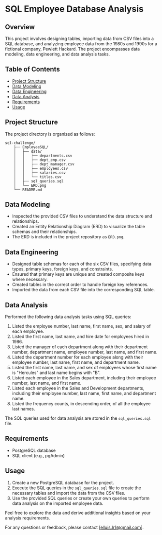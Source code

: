 # SQL Employee Database Analysis

## Overview
This project involves designing tables, importing data from CSV files into a SQL database, and analyzing employee data from the 1980s and 1990s for a fictional company, Pewlett Hackard. The project encompasses data modeling, data engineering, and data analysis tasks.

## Table of Contents
- [Project Structure](#project-structure)
- [Data Modeling](#data-modeling)
- [Data Engineering](#data-engineering)
- [Data Analysis](#data-analysis)
- [Requirements](#requirements)
- [Usage](#usage)

## Project Structure
The project directory is organized as follows:
```
sql-challenge/
    ├── EmployeeSQL/
    │   ├── data/
    │   │   ├── departments.csv
    │   │   ├── dept_emp.csv
    │   │   ├── dept_manager.csv
    │   │   ├── employees.csv
    │   │   ├── salaries.csv
    │   │   └── titles.csv
    │   ├── sql_queries.sql
    │   └── ERD.png
    └── README.md
```

## Data Modeling
- Inspected the provided CSV files to understand the data structure and relationships.
- Created an Entity Relationship Diagram (ERD) to visualize the table schemas and their relationships.
- The ERD is included in the project repository as `ERD.png`.

## Data Engineering
- Designed table schemas for each of the six CSV files, specifying data types, primary keys, foreign keys, and constraints.
- Ensured that primary keys are unique and created composite keys where necessary.
- Created tables in the correct order to handle foreign key references.
- Imported the data from each CSV file into the corresponding SQL table.

## Data Analysis
Performed the following data analysis tasks using SQL queries:

1. Listed the employee number, last name, first name, sex, and salary of each employee.
2. Listed the first name, last name, and hire date for employees hired in 1986.
3. Listed the manager of each department along with their department number, department name, employee number, last name, and first name.
4. Listed the department number for each employee along with their employee number, last name, first name, and department name.
5. Listed the first name, last name, and sex of employees whose first name is "Hercules" and last name begins with "B".
6. Listed each employee in the Sales department, including their employee number, last name, and first name.
7. Listed each employee in the Sales and Development departments, including their employee number, last name, first name, and department name.
8. Listed the frequency counts, in descending order, of all the employee last names.

The SQL queries used for data analysis are stored in the `sql_queries.sql` file.

## Requirements
- PostgreSQL database
- SQL client (e.g., pgAdmin)

## Usage
1. Create a new PostgreSQL database for the project.
2. Execute the SQL queries in the `sql_queries.sql` file to create the necessary tables and import the data from the CSV files.
3. Use the provided SQL queries or create your own queries to perform data analysis on the imported employee data.

Feel free to explore the data and derive additional insights based on your analysis requirements.

For any questions or feedback, please contact [elluis.lr1@gmail.com].